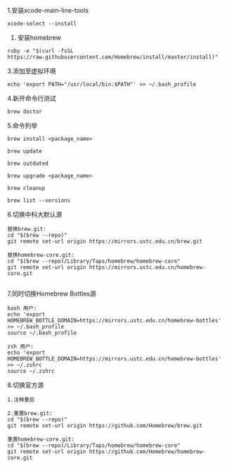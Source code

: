 1.安装xcode-main-line-tools

```
xcode-select --install
```

1. 安装homebrew

```
ruby -e "$(curl -fsSL https://raw.githubusercontent.com/Homebrew/install/master/install)"
```

3.添加至虚拟环境

```
echo 'export PATH="/usr/local/bin:$PATH"' >> ~/.bash_profile
```

4.新开命令行测试

```
brew doctor
```

5.命令列举

```
brew install <package_name>

brew update

brew outdated

brew upgrade <package_name>

brew cleanup

brew list --versions
```

6.切换中科大默认源

```
替换brew.git:
cd "$(brew --repo)"
git remote set-url origin https://mirrors.ustc.edu.cn/brew.git

替换homebrew-core.git:
cd "$(brew --repo)/Library/Taps/homebrew/homebrew-core"
git remote set-url origin https://mirrors.ustc.edu.cn/homebrew-core.git


```

7.同时切换Homebrew Bottles源

```
bash 用户:
echo 'export HOMEBREW_BOTTLE_DOMAIN=https://mirrors.ustc.edu.cn/homebrew-bottles' >> ~/.bash_profile
source ~/.bash_profile

zsh 用户:
echo 'export HOMEBREW_BOTTLE_DOMAIN=https://mirrors.ustc.edu.cn/homebrew-bottles' >> ~/.zshrc
source ~/.zshrc
```

8.切换官方源

```
1.注释重启

2.重置brew.git:
cd "$(brew --repo)"
git remote set-url origin https://github.com/Homebrew/brew.git

重置homebrew-core.git:
cd "$(brew --repo)/Library/Taps/homebrew/homebrew-core"
git remote set-url origin https://github.com/Homebrew/homebrew-core.git
```



